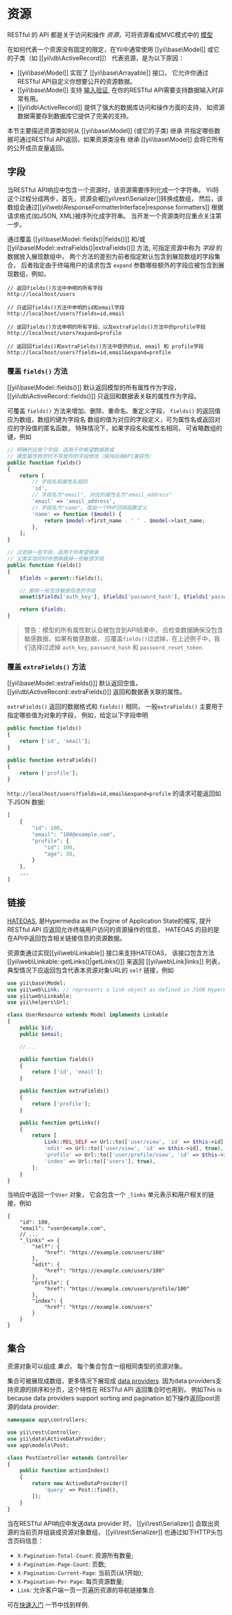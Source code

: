 资源
=========

RESTful 的 API 都是关于访问和操作 *资源*，可将资源看成MVC模式中的
[模型](structure-models.md)

在如何代表一个资源没有固定的限定，在Yii中通常使用 
[[yii\base\Model]] 或它的子类（如 [[yii\db\ActiveRecord]]）
代表资源，是为以下原因：

* [[yii\base\Model]] 实现了 [[yii\base\Arrayable]] 接口，
  它允许你通过RESTful API自定义你想要公开的资源数据。
* [[yii\base\Model]] 支持 [输入验证](input-validation.md),
  在你的RESTful API需要支持数据输入时非常有用。
* [[yii\db\ActiveRecord]] 提供了强大的数据库访问和操作方面的支持，
  如资源数据需要存到数据库它提供了完美的支持。

本节主要描述资源类如何从 [[yii\base\Model]] (或它的子类) 继承
并指定哪些数据可通过RESTful API返回，如果资源类没有
继承 [[yii\base\Model]] 会将它所有的公开成员变量返回。


## 字段 <span id="fields"></span>

当RESTful API响应中包含一个资源时，该资源需要序列化成一个字符串。
Yii将这个过程分成两步，首先，资源会被[[yii\rest\Serializer]]转换成数组，
然后，该数组会通过[[yii\web\ResponseFormatterInterface|response formatters]]
根据请求格式(如JSON, XML)被序列化成字符串。
当开发一个资源类时应重点关注第一步。

通过覆盖 [[yii\base\Model::fields()|fields()]] 和/或
[[yii\base\Model::extraFields()|extraFields()]] 方法,
可指定资源中称为 *字段* 的数据放入展现数组中，
两个方法的差别为前者指定默认包含到展现数组的字段集合，
后者指定由于终端用户的请求包含 `expand` 参数哪些额外的字段应被包含到展现数组，例如，

```
// 返回fields()方法中申明的所有字段
http://localhost/users

// 只返回fields()方法中申明的id和email字段
http://localhost/users?fields=id,email

// 返回fields()方法申明的所有字段，以及extraFields()方法中的profile字段
http://localhost/users?expand=profile

// 返回回fields()和extraFields()方法中提供的id, email 和 profile字段
http://localhost/users?fields=id,email&expand=profile
```


### 覆盖 `fields()` 方法 <span id="overriding-fields"></span>

[[yii\base\Model::fields()]] 默认返回模型的所有属性作为字段，
[[yii\db\ActiveRecord::fields()]] 只返回和数据表关联的属性作为字段。

可覆盖 `fields()` 方法来增加、删除、重命名、重定义字段，
`fields()` 的返回值应为数组，数组的键为字段名
数组的值为对应的字段定义，可为属性名或返回对应的字段值的匿名函数，
特殊情况下，如果字段名和属性名相同，
可省略数组的键，例如

```php
// 明确列出每个字段，适用于你希望数据表或
// 模型属性修改时不导致你的字段修改（保持后端API兼容性）
public function fields()
{
    return [
        // 字段名和属性名相同
        'id',
        // 字段名为"email", 对应的属性名为"email_address"
        'email' => 'email_address',
        // 字段名为"name", 值由一个PHP回调函数定义
        'name' => function ($model) {
            return $model->first_name . ' ' . $model->last_name;
        },
    ];
}

// 过滤掉一些字段，适用于你希望继承
// 父类实现同时你想屏蔽掉一些敏感字段
public function fields()
{
    $fields = parent::fields();

    // 删除一些包含敏感信息的字段
    unset($fields['auth_key'], $fields['password_hash'], $fields['password_reset_token']);

    return $fields;
}
```

> 警告：模型的所有属性默认会被包含到API结果中，
> 应检查数据确保没包含敏感数据，如果有敏感数据，
> 应覆盖`fields()`过滤掉，在上述例子中，我们选择过滤掉 `auth_key`, 
> `password_hash` 和 `password_reset_token`.


### 覆盖 `extraFields()` 方法 <span id="overriding-extra-fields"></span>

[[yii\base\Model::extraFields()]] 默认返回空值，
[[yii\db\ActiveRecord::extraFields()]] 返回和数据表关联的属性。

`extraFields()` 返回的数据格式和 `fields()` 相同，
一般`extraFields()` 主要用于指定哪些值为对象的字段，
例如，给定以下字段申明

```php
public function fields()
{
    return ['id', 'email'];
}

public function extraFields()
{
    return ['profile'];
}
```

`http://localhost/users?fields=id,email&expand=profile` 的请求可能返回如下JSON 数据:

```php
[
    {
        "id": 100,
        "email": "100@example.com",
        "profile": {
            "id": 100,
            "age": 30,
        }
    },
    ...
]
```


## 链接 <span id="links"></span>

[HATEOAS](http://en.wikipedia.org/wiki/HATEOAS), 
是Hypermedia as the Engine of Application State的缩写,
提升RESTful API 应返回允许终端用户访问的资源操作的信息，
HATEOAS 的目的是在API中返回包含相关链接信息的资源数据。 

资源类通过实现[[yii\web\Linkable]] 接口来支持HATEOAS，
该接口包含方法 [[yii\web\Linkable::getLinks()|getLinks()]] 来返回
[[yii\web\Link|links]] 列表，典型情况下应返回包含代表本资源对象URL的 `self` 链接，例如

```php
use yii\base\Model;
use yii\web\Link; // represents a link object as defined in JSON Hypermedia API Language.
use yii\web\Linkable;
use yii\helpers\Url;

class UserResource extends Model implements Linkable
{
    public $id;
    public $email;

    //...

    public function fields()
    {
        return ['id', 'email'];
    }

    public function extraFields()
    {
        return ['profile'];
    }

    public function getLinks()
    {
        return [
            Link::REL_SELF => Url::to(['user/view', 'id' => $this->id], true),
            'edit' => Url::to(['user/view', 'id' => $this->id], true),
            'profile' => Url::to(['user/profile/view', 'id' => $this->id], true),
            'index' => Url::to(['users'], true),
        ];
    }
}
```

当响应中返回一个`User` 对象，
它会包含一个 `_links` 单元表示和用户相关的链接，例如

```
{
    "id": 100,
    "email": "user@example.com",
    // ...
    "_links" => {
        "self": {
            "href": "https://example.com/users/100"
        },
        "edit": {
            "href": "https://example.com/users/100"
        },
        "profile": {
            "href": "https://example.com/users/profile/100"
        },
        "index": {
            "href": "https://example.com/users"
        }
    }
}
```


## 集合 <span id="collections"></span>

资源对象可以组成 *集合*，
每个集合包含一组相同类型的资源对象。

集合可被展现成数组，更多情况下展现成 [data providers](output-data-providers.md). 
因为data providers支持资源的排序和分页，这个特性在 RESTful API 返回集合时也用到，
例如This is because data providers support sorting and pagination
如下操作返回post资源的data provider:

```php
namespace app\controllers;

use yii\rest\Controller;
use yii\data\ActiveDataProvider;
use app\models\Post;

class PostController extends Controller
{
    public function actionIndex()
    {
        return new ActiveDataProvider([
            'query' => Post::find(),
        ]);
    }
}
```

当在RESTful API响应中发送data provider 时， 
[[yii\rest\Serializer]] 会取出资源的当前页并组装成资源对象数组，
[[yii\rest\Serializer]] 也通过如下HTTP头包含页码信息：

* `X-Pagination-Total-Count`: 资源所有数量;
* `X-Pagination-Page-Count`: 页数;
* `X-Pagination-Current-Page`: 当前页(从1开始);
* `X-Pagination-Per-Page`: 每页资源数量;
* `Link`: 允许客户端一页一页遍历资源的导航链接集合.

可在[快速入门](rest-quick-start.md#trying-it-out) 一节中找到样例.


